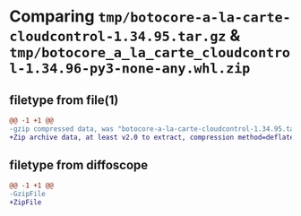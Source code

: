 # Comparing `tmp/botocore-a-la-carte-cloudcontrol-1.34.95.tar.gz` & `tmp/botocore_a_la_carte_cloudcontrol-1.34.96-py3-none-any.whl.zip`

## filetype from file(1)

```diff
@@ -1 +1 @@
-gzip compressed data, was "botocore-a-la-carte-cloudcontrol-1.34.95.tar", last modified: Wed May  1 01:06:12 2024, max compression
+Zip archive data, at least v2.0 to extract, compression method=deflate
```

## filetype from diffoscope

```diff
@@ -1 +1 @@
-GzipFile
+ZipFile
```

